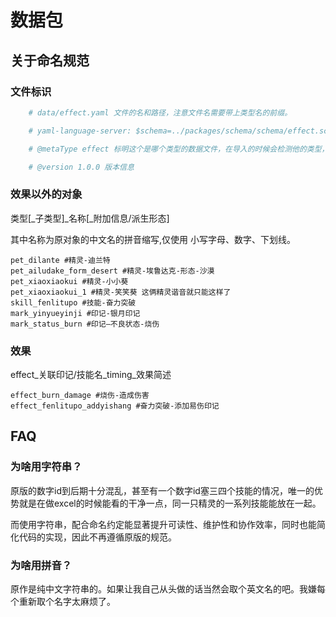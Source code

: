 # 数据包

## 关于命名规范

### 文件标识

``` yaml
    # data/effect.yaml 文件的名和路径，注意文件名需要带上类型名的前缀。

    # yaml-language-server: $schema=../packages/schema/schema/effect.schema.json 用来引入yaml的自动提示

    # @metaType effect 标明这个是哪个类型的数据文件，在导入的时候会检测他的类型，允许effect/mark/skill/species

    # @version 1.0.0 版本信息
```

### 效果以外的对象

类型[_子类型]_名称[_附加信息/派生形态]

其中名称为原对象的中文名的拼音缩写,仅使用 小写字母、数字、下划线。

``` example:plaintext
pet_dilante #精灵-迪兰特
pet_ailudake_form_desert #精灵-埃鲁达克-形态-沙漠
pet_xiaoxiaokui #精灵-小小葵
pet_xiaoxiaokui_1 #精灵-笑笑葵 这俩精灵谐音就只能这样了
skill_fenlitupo #技能-奋力突破
mark_yinyueyinji #印记-银月印记
mark_status_burn #印记—不良状态-烧伤
```

### 效果

effect_关联印记/技能名_timing_效果简述

``` example:plaintext
effect_burn_damage #烧伤-造成伤害
effect_fenlitupo_addyishang #奋力突破-添加易伤印记
```

## FAQ

### 为啥用字符串？

原版的数字id到后期十分混乱，甚至有一个数字id塞三四个技能的情况，唯一的优势就是在做excel的时候能看的干净一点，同一只精灵的一系列技能能放在一起。

而使用字符串，配合命名约定能显著提升可读性、维护性和协作效率，同时也能简化代码的实现，因此不再遵循原版的规范。

### 为啥用拼音？

原作是纯中文字符串的。如果让我自己从头做的话当然会取个英文名的吧。我嫌每个重新取个名字太麻烦了。
